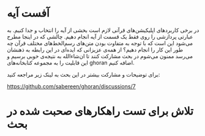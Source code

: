 <script setup lang="ts">
import AyahOffsetExperiments from './AyahOffsetExperiments.vue'
</script>

# آفست آیه

در برخی کاربردهای اپلیکیشن‌های قرآنی لازم است بخشی از آیه را انتخاب و جدا کنیم. به عبارتی پردازشی را روی فقط یک قسمت از آیه انجام دهیم. چالشی که در اینجا مطرح می‌شود این است که با توجه به متفاوت بودن متن‌های رسم‌الخط‌های مختلف قرآن چه طور این کار را انجام دهیم؟ از همه‌ی عزیزانی که ایده‌ای در این رابطه به ذهنشان می‌رسد ممنون می‌شوم در بحث مشارکت کنند تا ان‌شاءالله به نتیجه‌ی خوبی برسیم و این قابلیت را به مجموعه کتابخانه‌های ghoran اضافه کنیم.

برای توضیحات و مشارکت بیشتر در این بحث به لینک زیر مراجعه کنید:

https://github.com/sabereen/ghoran/discussions/7

# تلاش برای تست راهکارهای صحبت شده در بحث

<Suspense>
  <AyahOffsetExperiments />
</Suspense>
